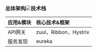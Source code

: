 ### 总体架构![](http://ojmezn0eq.bkt.clouddn.com/jeesuite_arch.png)技术栈

| 应用&模块 | 核心技术&框架 |
| :--- | :--- |
| API网关 | zuul，Ribbon，Hystrix |
| 服务发现 | eureka |



